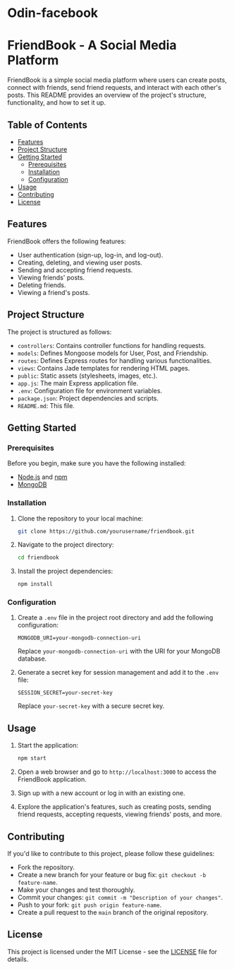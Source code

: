 # Odin-facebook
# FriendBook - A Social Media Platform

FriendBook is a simple social media platform where users can create posts, connect with friends, send friend requests, and interact with each other's posts. This README provides an overview of the project's structure, functionality, and how to set it up.

## Table of Contents
- [Features](#features)
- [Project Structure](#project-structure)
- [Getting Started](#getting-started)
  - [Prerequisites](#prerequisites)
  - [Installation](#installation)
  - [Configuration](#configuration)
- [Usage](#usage)
- [Contributing](#contributing)
- [License](#license)

## Features
FriendBook offers the following features:

- User authentication (sign-up, log-in, and log-out).
- Creating, deleting, and viewing user posts.
- Sending and accepting friend requests.
- Viewing friends' posts.
- Deleting friends.
- Viewing a friend's posts.

## Project Structure
The project is structured as follows:

- `controllers`: Contains controller functions for handling requests.
- `models`: Defines Mongoose models for User, Post, and Friendship.
- `routes`: Defines Express routes for handling various functionalities.
- `views`: Contains Jade templates for rendering HTML pages.
- `public`: Static assets (stylesheets, images, etc.).
- `app.js`: The main Express application file.
- `.env`: Configuration file for environment variables.
- `package.json`: Project dependencies and scripts.
- `README.md`: This file.

## Getting Started

### Prerequisites
Before you begin, make sure you have the following installed:
- [Node.js](https://nodejs.org/) and [npm](https://www.npmjs.com/)
- [MongoDB](https://www.mongodb.com/)

### Installation
1. Clone the repository to your local machine:
   ```bash
   git clone https://github.com/yourusername/friendbook.git
   ```

2. Navigate to the project directory:
   ```bash
   cd friendbook
   ```

3. Install the project dependencies:
   ```bash
   npm install
   ```

### Configuration
1. Create a `.env` file in the project root directory and add the following configuration:

   ```env
   MONGODB_URI=your-mongodb-connection-uri
   ```

   Replace `your-mongodb-connection-uri` with the URI for your MongoDB database.

2. Generate a secret key for session management and add it to the `.env` file:

   ```env
   SESSION_SECRET=your-secret-key
   ```

   Replace `your-secret-key` with a secure secret key.

## Usage
1. Start the application:
   ```bash
   npm start
   ```

2. Open a web browser and go to `http://localhost:3000` to access the FriendBook application.

3. Sign up with a new account or log in with an existing one.

4. Explore the application's features, such as creating posts, sending friend requests, accepting requests, viewing friends' posts, and more.

## Contributing
If you'd like to contribute to this project, please follow these guidelines:
- Fork the repository.
- Create a new branch for your feature or bug fix: `git checkout -b feature-name`.
- Make your changes and test thoroughly.
- Commit your changes: `git commit -m "Description of your changes"`.
- Push to your fork: `git push origin feature-name`.
- Create a pull request to the `main` branch of the original repository.

## License
This project is licensed under the MIT License - see the [LICENSE](LICENSE) file for details.